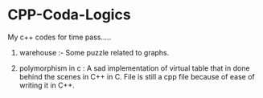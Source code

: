 CPP-Coda-Logics
===============

My c++ codes for time pass.....

1) warehouse :- Some puzzle related to graphs.

2) polymorphism in c : A sad implementation of virtual table that in done behind the scenes in C++ in C. 
                       File is still a cpp file because of ease of writing it in C++.
